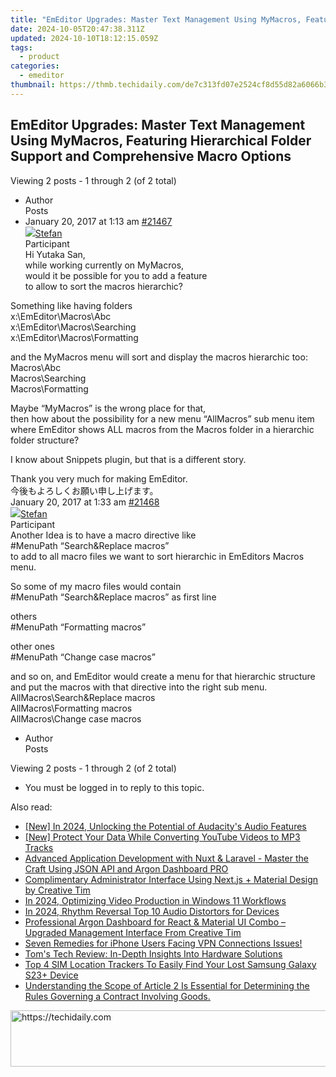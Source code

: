 ```yaml
---
title: "EmEditor Upgrades: Master Text Management Using MyMacros, Featuring Hierarchical Folder Support and Comprehensive Macro Options"
date: 2024-10-05T20:47:38.311Z
updated: 2024-10-10T18:12:15.059Z
tags:
  - product
categories:
  - emeditor
thumbnail: https://thmb.techidaily.com/de7c313fd07e2524cf8d55d82a6066b369ed71aad2bc2f894ad55f60508b5e77.jpg
---
```


## EmEditor Upgrades: Master Text Management Using MyMacros, Featuring Hierarchical Folder Support and Comprehensive Macro Options

Viewing 2 posts - 1 through 2 (of 2 total)

* Author  
Posts
* January 20, 2017 at 1:13 am [#21467](https://tools.techidaily.com/emeditor/products/)  
[![](https://secure.gravatar.com/avatar/f29c043a3cc5c5dac8db4e62939893e9?s=80&d=identicon&r=g)Stefan](https://www.emeditor.com/forums/users/Stefan/ "View Stefan's profile")  
Participant  
Hi Yutaka San,  
 while working currently on MyMacros,  
 would it be possible for you to add a feature  
 to allow to sort the macros hierarchic?  
    
 Something like having folders  
 x:\\EmEditor\\Macros\\Abc  
 x:\\EmEditor\\Macros\\Searching  
 x:\\EmEditor\\Macros\\Formatting  
    
 and the MyMacros menu will sort and display the macros hierarchic too:  
 Macros\\Abc  
 Macros\\Searching  
 Macros\\Formatting  
    
 Maybe “MyMacros” is the wrong place for that,  
 then how about the possibility for a new menu “AllMacros” sub menu item  
 where EmEditor shows ALL macros from the Macros folder in a hierarchic folder structure?  
    
 I know about Snippets plugin, but that is a different story.  
    
 Thank you very much for making EmEditor.  
 今後もよろしくお願い申し上げます。  
January 20, 2017 at 1:33 am [#21468](https://tools.techidaily.com/emeditor/products/)  
[![](https://secure.gravatar.com/avatar/f29c043a3cc5c5dac8db4e62939893e9?s=80&d=identicon&r=g)Stefan](https://www.emeditor.com/forums/users/Stefan/ "View Stefan's profile")  
Participant  
Another Idea is to have a macro directive like  
 #MenuPath “Search&Replace macros”  
 to add to all macro files we want to sort hierarchic in EmEditors Macros menu.  
    
 So some of my macro files would contain  
 #MenuPath “Search&Replace macros” as first line  
    
 others  
 #MenuPath “Formatting macros”  
    
 other ones  
 #MenuPath “Change case macros”  
    
 and so on, and EmEditor would create a menu for that hierarchic structure  
 and put the macros with that directive into the right sub menu.  
 AllMacros\\Search&Replace macros  
 AllMacros\\Formatting macros  
 AllMacros\\Change case macros
* Author  
Posts

Viewing 2 posts - 1 through 2 (of 2 total)

* You must be logged in to reply to this topic.

<ins class="adsbygoogle"
     style="display:block"
     data-ad-format="autorelaxed"
     data-ad-client="ca-pub-7571918770474297"
     data-ad-slot="1223367746"></ins>

<ins class="adsbygoogle"
     style="display:block"
     data-ad-client="ca-pub-7571918770474297"
     data-ad-slot="8358498916"
     data-ad-format="auto"
     data-full-width-responsive="true"></ins>

<span class="atpl-alsoreadstyle">Also read:</span>
<div><ul>
<li><a href="https://fox-hovers.techidaily.com/new-in-2024-unlocking-the-potential-of-audacitys-audio-features/"><u>[New] In 2024, Unlocking the Potential of Audacity's Audio Features</u></a></li>
<li><a href="https://youtube-lab.techidaily.com/rotect-your-data-while-converting-youtube-videos-to-mp3-tracks/"><u>[New] Protect Your Data While Converting YouTube Videos to MP3 Tracks</u></a></li>
<li><a href="https://win-guides.techidaily.com/advanced-application-development-with-nuxt-and-laravel-master-the-craft-using-json-api-and-argon-dashboard-pro/"><u>Advanced Application Development with Nuxt & Laravel - Master the Craft Using JSON API and Argon Dashboard PRO</u></a></li>
<li><a href="https://win-guides.techidaily.com/complimentary-administrator-interface-using-nextjs-plus-material-design-by-creative-tim/"><u>Complimentary Administrator Interface Using Next.js + Material Design by Creative Tim</u></a></li>
<li><a href="https://extra-approaches.techidaily.com/in-2024-optimizing-video-production-in-windows-11-workflows/"><u>In 2024, Optimizing Video Production in Windows 11 Workflows</u></a></li>
<li><a href="https://youtube-help.techidaily.com/in-2024-rhythm-reversal-top-10-audio-distortors-for-devices/"><u>In 2024, Rhythm Reversal Top 10 Audio Distortors for Devices</u></a></li>
<li><a href="https://win-guides.techidaily.com/professional-argon-dashboard-for-react-and-material-ui-combo-upgraded-management-interface-from-creative-tim/"><u>Professional Argon Dashboard for React & Material UI Combo – Upgraded Management Interface From Creative Tim</u></a></li>
<li><a href="https://fox-that.techidaily.com/seven-remedies-for-iphone-users-facing-vpn-connections-issues/"><u>Seven Remedies for iPhone Users Facing VPN Connections Issues!</u></a></li>
<li><a href="https://hardware-help.techidaily.com/toms-tech-review-in-depth-insights-into-hardware-solutions/"><u>Tom's Tech Review: In-Depth Insights Into Hardware Solutions</u></a></li>
<li><a href="https://android-unlock.techidaily.com/top-4-sim-location-trackers-to-easily-find-your-lost-samsung-galaxy-s23plus-device-by-drfone-android/"><u>Top 4 SIM Location Trackers To Easily Find Your Lost Samsung Galaxy S23+ Device</u></a></li>
<li><a href="https://win-guides.techidaily.com/understanding-the-scope-of-article-2-is-essential-for-determining-the-rules-governing-a-contract-involving-goods/"><u>Understanding the Scope of Article 2 Is Essential for Determining the Rules Governing a Contract Involving Goods.</u></a></li>
</ul></div>

<!-- affiliate ads begin -->
<a href="https://united.elfm.net/c/5597632/2139563/4704" target="_top" id="2139563">
  <img src="//a.impactradius-go.com/display-ad/4704-2139563" border="0" alt="https://techidaily.com" width="728" height="90"/>
</a>
<img height="0" width="0" src="https://united.elfm.net/i/5597632/2139563/4704" style="position:absolute;visibility:hidden;" border="0" />
<!-- affiliate ads end -->

